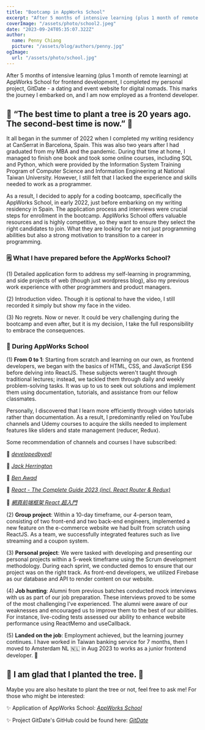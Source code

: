 ```yaml
---
title: "Bootcamp in AppWorks School"
excerpt: "After 5 months of intensive learning (plus 1 month of remote learning) at AppWorks School for frontend development, I completed my personal project, GitDate - a dating and event website for digital nomads. This marks the journey I embarked on, and I am now employed as a frontend developer."
coverImage: "/assets/photo/school2.jpeg"
date: "2023-09-24T05:35:07.322Z"
author:
  name: Penny Chiang
  picture: "/assets/blog/authors/penny.jpg"
ogImage:
  url: "/assets/photo/school.jpg"
---
```


After 5 months of intensive learning (plus 1 month of remote learning) at AppWorks School for frontend development, I completed my personal project, GitDate - a dating and event website for digital nomads. This marks the journey I embarked on, and I am now employed as a frontend developer.

## 🌲 “The best time to plant a tree is 20 years ago. The second-best time is now.” 🌲

It all began in the summer of 2022 when I completed my writing residency at CanSerrat in Barcelona, Spain. This was also two years after I had graduated from my MBA and the pandemic. During that time at home, I managed to finish one book and took some online courses, including SQL and Python, which were provided by the Information System Training Program of Computer Science and Information Engineering at National Taiwan University. However, I still felt that I lacked the experience and skills needed to work as a programmer.

As a result, I decided to apply for a coding bootcamp, specifically the AppWorks School, in early 2022, just before embarking on my writing residency in Spain. The application process and interviews were crucial steps for enrollment in the bootcamp. AppWorks School offers valuable resources and is highly competitive, so they want to ensure they select the right candidates to join. What they are looking for are not just programming abilities but also a strong motivation to transition to a career in programming.

### 🗒️ What I have prepared before the AppWorks School?

(1) Detailed application form to address my self-learning in programming, and side projects of web (though just wordpress blog), also my previous work experience with other programmers and product managers.

(2) Introduction video. Though it is optional to have the video, I still recorded it simply but show my face in the video.

(3) No regrets. Now or never. It could be very challenging during the bootcamp and even after, but it is my decision, I take the full responsibility to embrace the consequences.

### 🧳 During AppWorks School

(1) **From 0 to 1**: Starting from scratch and learning on our own, as frontend developers, we began with the basics of HTML, CSS, and JavaScript ES6 before delving into ReactJS. These subjects weren't taught through traditional lectures; instead, we tackled them through daily and weekly problem-solving tasks. It was up to us to seek out solutions and implement them using documentation, tutorials, and assistance from our fellow classmates.

Personally, I discovered that I learn more efficiently through video tutorials rather than documentation. As a result, I predominantly relied on YouTube channels and Udemy courses to acquire the skills needed to implement features like sliders and state management (reducer, Redux).

Some recommendation of channels and courses I have subscribed:

📎 _[developedbyedl](https://www.youtube.com/@developedbyed)_

📎 _[Jack Herrington](https://www.youtube.com/@jherr)_

📎 _[Ben Awad](https://www.youtube.com/@bawad)_

📎 _[React - The Complete Guide 2023 (incl. React Router & Redux)](https://www.udemy.com/course/react-the-complete-guide-incl-redux/)_

📎 _[網頁前端框架 React 超入門](https://www.udemy.com/course/react-super-easy/)_

(2) **Group project**: Within a 10-day timeframe, our 4-person team, consisting of two front-end and two back-end engineers, implemented a new feature on the e-commerce website we had built from scratch using ReactJS. As a team, we successfully integrated features such as live streaming and a coupon system.

(3) **Personal project**: We were tasked with developing and presenting our personal projects within a 5-week timeframe using the Scrum development methodology. During each sprint, we conducted demos to ensure that our project was on the right track. As front-end developers, we utilized Firebase as our database and API to render content on our website.

(4) **Job hunting**: Alumni from previous batches conducted mock interviews with us as part of our job preparation. These interviews proved to be some of the most challenging I've experienced. The alumni were aware of our weaknesses and encouraged us to improve them to the best of our abilities. For instance, live-coding tests assessed our ability to enhance website performance using ReactMemo and useCallback.

(5) **Landed on the job**: Employment achieved, but the learning journey continues. I have worked in Taiwan banking service for 7 months, then I moved to Amsterdam NL 🇳🇱 in Aug 2023 to works as a junior frontend developer. 🛫

## 🌲 I am glad that I planted the tree. 🌲

Maybe you are also hesitate to plant the tree or not, feel free to ask me! For those who might be interested:

✨ Application of AppWorks School: _[AppWorks School](https://school.appworks.tw/)_

✨ Project GitDate's GitHub could be found here: _[GitDate](https://github.com/peichincc/GitDate)_
